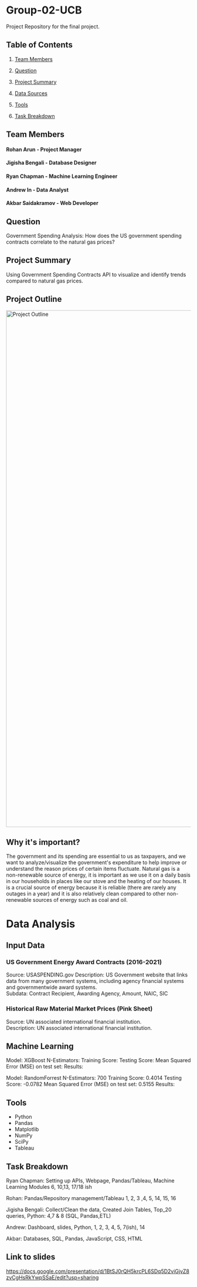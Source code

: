 # Group-02-UCB
Project Repository for the final project. 

## Table of Contents

1. [Team Members](#team-members)

2. [Question](#question)

3. [Project Summary](#project-summary)

4. [Data Sources](#data-sources)

5. [Tools](#tools)

6. [Task Breakdown](#task-breakdown)

 
## Team Members
#### Rohan Arun - Project Manager
#### Jigisha Bengali - Database Designer
#### Ryan Chapman - Machine Learning Engineer
#### Andrew In - Data Analyst
#### Akbar Saidakramov - Web Developer

## Question
Government Spending Analysis: 
How does the US government spending contracts correlate to the natural gas prices?

## Project Summary
Using Government Spending Contracts API to visualize and identify trends compared to natural gas prices.

## Project Outline 
<img width="1408" alt="Project Outline" src="https://user-images.githubusercontent.com/89552059/201586595-5146f804-204e-46db-9401-866a113f01ec.png">

## Why it's important?
The government and its spending are essential to us as taxpayers, and we want to analyze/visualize the government's expenditure to help improve or understand the reason prices of certain items fluctuate. Natural gas is a non-renewable source of energy, it is important as we use it on a daily basis in our households in places like our stove and the heating of our houses. It is a crucial source of energy because it is reliable (there are rarely any outages in a year) and it is also relatively clean compared to other non-renewable sources of energy such as coal and oil.

# Data Analysis
## Input Data
### US Government Energy Award Contracts (2016-2021)
  Source: USASPENDING.gov
  Description: US Government website that links data from many government systems, including agency financial systems and governmentwide award systems.<br />
  Subdata: Contract Recipient, Awarding Agency, Amount, NAIC,  SIC

### Historical Raw Material Market Prices (Pink Sheet)
  Source: UN associated international financial institution. <br />
  Description: UN associated international financial institution.

## Machine Learning
Model: XGBoost
N-Estimators:
Training Score:
Testing Score:
Mean Squared Error (MSE) on test set:
Results: 

Model: RandomForrest
N-Estimators: 700
Training Score: 0.4014
Testing Score: -0.0782
Mean Squared Error (MSE) on test set: 0.5155
Results:

 
## Tools
- Python
- Pandas
- Matplotlib
- NumPy
- SciPy
- Tableau

## Task Breakdown
Ryan Chapman: Setting up APIs, Webpage, Pandas/Tableau, Machine Learning Modules 6, 10,13, 17/18 ish

Rohan: Pandas/Repository management/Tableau 1, 2, 3 ,4, 5, 14, 15, 16

Jigisha Bengali: Collect/Clean the data, Created Join Tables, Top_20 queries, Python: 4,7 & 8 (SQL, Pandas,ETL)

Andrew: Dashboard, slides, Python, 1, 2, 3, 4, 5, 7(ish), 14

Akbar: Databases, SQL, Pandas, JavaScript, CSS, HTML


## Link to slides
https://docs.google.com/presentation/d/1BtSJ0rQH5krcPL6SDq5D2viGjvZ8zvCgHsRkYwpSSaE/edit?usp=sharing
